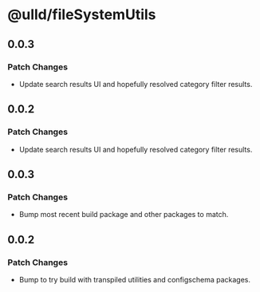 # @ulld/fileSystemUtils

## 0.0.3

### Patch Changes

- Update search results UI and hopefully resolved category filter results.

## 0.0.2

### Patch Changes

- Update search results UI and hopefully resolved category filter results.

## 0.0.3

### Patch Changes

- Bump most recent build package and other packages to match.

## 0.0.2

### Patch Changes

- Bump to try build with transpiled utilities and configschema packages.
